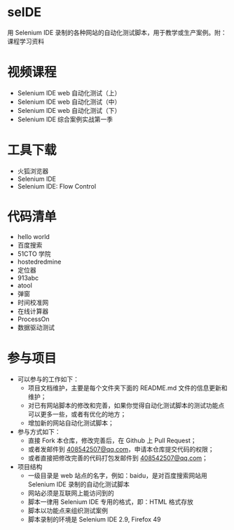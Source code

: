 # seIDE

用 Selenium IDE 录制的各种网站的自动化测试脚本，用于教学或生产案例。附：课程学习资料

# 视频课程

- Selenium IDE web 自动化测试（上）
- Selenium IDE web 自动化测试（中）
- Selenium IDE web 自动化测试（下）
- Selenium IDE 综合案例实战第一季

# 工具下载

- 火狐浏览器
- Selenium IDE
- Selenium IDE: Flow Control

# 代码清单

- hello world
- 百度搜索
- 51CTO 学院
- hostedredmine
- 定位器
- 913abc
- atool
- 弹窗
- 时间校准网
- 在线计算器
- ProcessOn
- 数据驱动测试

# 参与项目

- 可以参与的工作如下： 
  - 项目文档维护，主要是每个文件夹下面的 README.md 文件的信息更新和维护；
  - 对已有网站脚本的修改和完善，如果你觉得自动化测试脚本的测试功能点可以更多一些，或者有优化的地方；
  - 增加新的网站自动化测试脚本；
- 参与方式如下： 
  - 直接 Fork 本仓库，修改完善后，在 Github 上 Pull Request；
  - 或者发邮件到 408542507@qq.com，申请本仓库提交代码的权限；
  - 或者直接把修改完善的代码打包发邮件到 408542507@qq.com；
- 项目结构
  - 一级目录是 web 站点的名字，例如：baidu，是对百度搜索网站用 Selenium IDE 录制的自动化测试脚本
  - 网站必须是互联网上能访问到的
  - 脚本一律用 Selenium IDE 专用的格式，即：HTML 格式存放
  - 脚本以功能点来组织测试案例
  - 脚本录制的环境是 Selenium IDE 2.9, Firefox 49